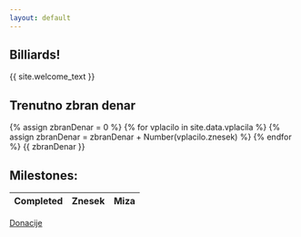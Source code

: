 ```yaml
---
layout: default
---
```


## Billiards!

{{ site.welcome_text }}

## Trenutno zbran denar
{% assign zbranDenar = 0 %}
{% for vplacilo in site.data.vplacila %}
{% assign zbranDenar = zbranDenar + Number(vplacilo.znesek) %}
{% endfor %}
{{ zbranDenar }}

## Milestones:

| Completed | Znesek | Miza |
| :---: | :---: | :---: |

[Donacije](../donacije)
